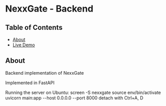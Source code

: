# NexxGate - Backend

## Table of Contents
+ [About](#about)
+ [Live Demo](#demo)

## About <a name = "about"></a>
Backend implementation of NexxGate

Implemented in FastAPI

Running the server on Ubuntu:
    screen -S nexxgate
    source env/bin/activate
    uvicorn main:app --host 0.0.0.0 --port 8000
    detach with Ctrl+A, D
